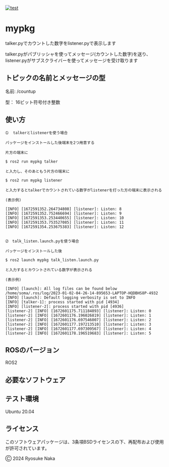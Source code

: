 [![test](https://github.com/7aKRe0/mypkg/actions/workflows/test.yml/badge.svg)](https://github.com/7aKRe0/mypkg/actions/workflows/test.yml)

# mypkg

talker.pyでカウントした数字をlistener.pyで表示します

talker.pyがパブリッシャを使ってメッセージ(カウントした数字)を送り、
listener.pyがサブスクライバーを使ってメッセージを受け取ります


## トピックの名前とメッセージの型
   名前: /countup

   型：  16ビット符号付き整数


## 使い方
```
➀  talkerとlistenerを使う場合

パッケージをインストールした後端末を2つ用意する

片方の端末に

$ ros2 run mypkg talker

と入力し、そのあともう片方の端末に

$ ros2 run mypkg listener

と入力するとtalkerでカウントされている数字がlistenerを打った方の端末に表示される

(表示例)

[INFO] [1672591352.264734808] [listener]: Listen: 8
[INFO] [1672591352.752466694] [listener]: Listen: 9
[INFO] [1672591353.253440655] [listener]: Listen: 10
[INFO] [1672591353.753527085] [listener]: Listen: 11
[INFO] [1672591354.253675383] [listener]: Listen: 12


➁　talk_listen.launch.pyを使う場合

パッケージをインストールした後

$ ros2 launch mypkg talk_listen.launch.py

と入力するとカウントされている数字が表示される

(表示例)

[INFO] [launch]: All log files can be found below /home/soma/.ros/log/2023-01-02-04-26-14-895653-LAPTOP-HQDBHS8P-4932
[INFO] [launch]: Default logging verbosity is set to INFO
[INFO] [talker-1]: process started with pid [4934]
[INFO] [listener-2]: process started with pid [4936]
[listener-2] [INFO] [1672601175.711184893] [listener]: Listen: 0
[listener-2] [INFO] [1672601176.196026819] [listener]: Listen: 1
[listener-2] [INFO] [1672601176.697546007] [listener]: Listen: 2
[listener-2] [INFO] [1672601177.197213510] [listener]: Listen: 3
[listener-2] [INFO] [1672601177.697309567] [listener]: Listen: 4
[listener-2] [INFO] [1672601178.196519683] [listener]: Listen: 5

```

## ROSのバージョン
   ROS2

## 必要なソフトウェア
   
## テスト環境
 Ubuntu 20.04

## ライセンス
このソフトウェアパッケージは、3条項BSDライセンスの下、再配布および使用が許可されています。

Ⓒ 2024 Ryosuke Naka
